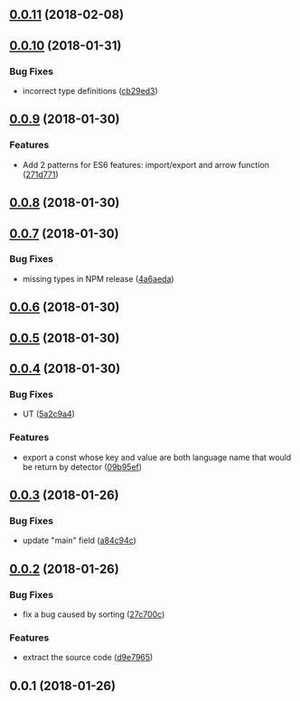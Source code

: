 <a name="0.0.11"></a>
## [0.0.11](https://github.com/ulivz/program-language-detector/compare/v0.0.10...v0.0.11) (2018-02-08)



<a name="0.0.10"></a>
## [0.0.10](https://github.com/ulivz/program-language-detector/compare/v0.0.9...v0.0.10) (2018-01-31)


### Bug Fixes

* incorrect type definitions ([cb29ed3](https://github.com/ulivz/program-language-detector/commit/cb29ed3))



<a name="0.0.9"></a>
## [0.0.9](https://github.com/ulivz/program-language-detector/compare/v0.0.8...v0.0.9) (2018-01-30)


### Features

* Add 2 patterns for ES6 features: import/export and arrow function ([271d771](https://github.com/ulivz/program-language-detector/commit/271d771))



<a name="0.0.8"></a>
## [0.0.8](https://github.com/ulivz/program-language-detector/compare/v0.0.7...v0.0.8) (2018-01-30)



<a name="0.0.7"></a>
## [0.0.7](https://github.com/ulivz/program-language-detector/compare/v0.0.6...v0.0.7) (2018-01-30)


### Bug Fixes

* missing types in NPM release ([4a6aeda](https://github.com/ulivz/program-language-detector/commit/4a6aeda))



<a name="0.0.6"></a>
## [0.0.6](https://github.com/ulivz/program-language-detector/compare/v0.0.5...v0.0.6) (2018-01-30)



<a name="0.0.5"></a>
## [0.0.5](https://github.com/ULIVZ/program-language-detector/compare/v0.0.4...v0.0.5) (2018-01-30)



<a name="0.0.4"></a>
## [0.0.4](https://github.com/ULIVZ/program-language-detector/compare/v0.0.3...v0.0.4) (2018-01-30)


### Bug Fixes

* UT ([5a2c9a4](https://github.com/ULIVZ/program-language-detector/commit/5a2c9a4))


### Features

* export a const whose key and value are both language name that would be return by detector ([09b95ef](https://github.com/ULIVZ/program-language-detector/commit/09b95ef))



<a name="0.0.3"></a>
## [0.0.3](https://github.com/ULIVZ/program-language-detector/compare/v0.0.2...v0.0.3) (2018-01-26)


### Bug Fixes

* update "main" field ([a84c94c](https://github.com/ULIVZ/program-language-detector/commit/a84c94c))



<a name="0.0.2"></a>
## [0.0.2](https://github.com/ULIVZ/program-language-detector/compare/v0.0.1...v0.0.2) (2018-01-26)


### Bug Fixes

* fix a bug caused by sorting ([27c700c](https://github.com/ULIVZ/program-language-detector/commit/27c700c))


### Features

* extract the source code ([d9e7965](https://github.com/ULIVZ/program-language-detector/commit/d9e7965))



<a name="0.0.1"></a>
## 0.0.1 (2018-01-26)



